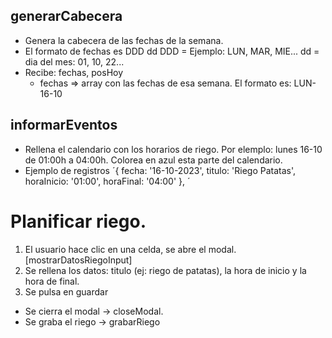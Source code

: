 
## generarCabecera

* Genera la cabecera de las fechas de la semana. 
* El formato de fechas es DDD dd
  DDD = Ejemplo: LUN, MAR, MIE... 
  dd = dia del mes: 01, 10, 22...
* Recibe: fechas, posHoy
  * fechas => array con las fechas de esa semana.  El formato es: LUN-16-10


## informarEventos

* Rellena el calendario con los horarios de riego. Por elemplo: lunes 16-10 de 01:00h a 04:00h. Colorea en azul esta parte del calendario. 
* Ejemplo de registros ´{ fecha: '16-10-2023', titulo: 'Riego Patatas', horaInicio: '01:00', horaFinal: '04:00' }, ´


# Planificar riego. 

1. El usuario hace clic en una celda, se abre el modal. [mostrarDatosRiegoInput]
2. Se rellena los datos: titulo (ej: riego de patatas), la hora de inicio y la hora de final.
3. Se pulsa en guardar
*   Se cierra el modal -> closeModal. 
*   Se graba el riego -> grabarRiego